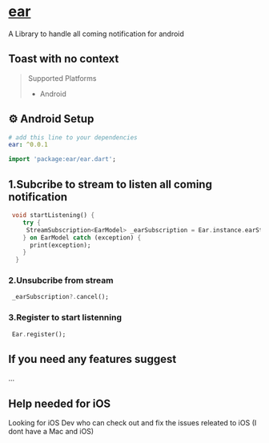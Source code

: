 
# [ear](https://pub.dev/packages/ear)  

A Library to handle all coming notification for android

## Toast with no context

> Supported Platforms
>
> - Android

## ⚙️ Android Setup

```yaml
# add this line to your dependencies
ear: ^0.0.1
```

```dart
import 'package:ear/ear.dart';
```

## 1.Subcribe to stream to listen all coming notification 

```dart
 void startListening() {
    try {
     StreamSubscription<EarModel> _earSubscription = Ear.instance.earStream.listen(onData);
    } on EarModel catch (exception) {
      print(exception);
    }
  }
```

### 2.Unsubcribe from stream

```dart
 _earSubscription?.cancel();
```

### 3.Register to start listenning

```dart
 Ear.register();
```

## If you need any features suggest

...

## Help needed for iOS 

Looking for iOS Dev who can check out and fix the issues releated to iOS (I dont have a Mac and iOS)
